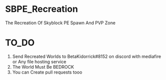 # SBPE_Recreation
The Recreation Of Skyblock PE Spawn And PVP Zone

# TO_DO
1. Send Recreated Worlds to BetaKidorrick#8152 on discord with mediafire or Any file hosting service
2. The World Must Be BEDROCK
3. You can Create pull requests tooo
